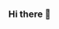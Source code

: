 ### Hi there 👋

<!--
- 👩‍🎓 I am a Computer Science Engineering student
- 🌱 I am currently learning web development and I am absolutely loving it 🌸
- 🐬 I have been learning to code since 2020 and I can code in C and Python
- 🌎 With a keen interest in developing nice and interactive websites 🦚 I want to dive deeper into javascript and react 🌼
-->
